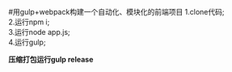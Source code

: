 #用gulp+webpack构建一个自动化、模块化的前端项目
1.clone代码;  
2.运行npm i;  
3.运行node app.js;  
4.运行gulp;

**压缩打包运行gulp release**
